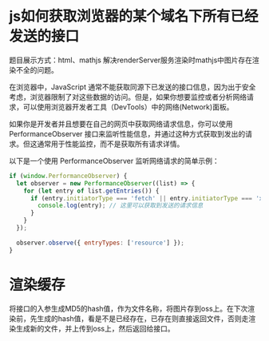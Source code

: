 # js如何获取浏览器的某个域名下所有已经发送的接口
题目展示方式：html、mathjs
解决renderServer服务渲染时mathjs中图片存在渲染不全的问题。

在浏览器中，JavaScript 通常不能获取同源下已发送的接口信息，因为出于安全考虑，浏览器限制了对这些数据的访问。但是，如果你想要监控或者分析网络请求，可以使用浏览器开发者工具（DevTools）中的网络(Network)面板。

如果你是开发者并且想要在自己的网页中获取网络请求信息，你可以使用 PerformanceObserver 接口来监听性能信息，并通过这种方式获取到发出的请求。但这通常用于性能监控，而不是获取所有请求详情。

以下是一个使用 PerformanceObserver 监听网络请求的简单示例：

```js
if (window.PerformanceObserver) {
  let observer = new PerformanceObserver((list) => {
    for (let entry of list.getEntries()) {
      if (entry.initiatorType === 'fetch' || entry.initiatorType === 'xmlhttprequest') {
        console.log(entry); // 这里可以获取到发送的请求信息
      }
    }
  });
  
  observer.observe({ entryTypes: ['resource'] });
}
```

# 渲染缓存

将接口的入参生成MD5的hash值，作为文件名称，将图片存到oss上。在下次渲染前，先生成的hash值，看是不是已经存在，已存在则直接返回文件，否则走渲染生成新的文件，并上传到oss上，然后返回给接口。



